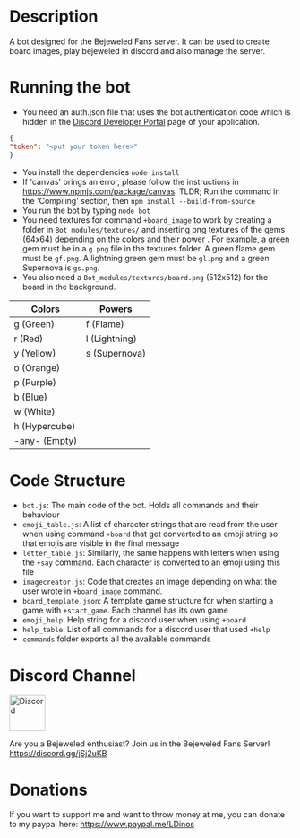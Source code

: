 # Description
A bot designed for the Bejeweled Fans server. It can be used to create board images, play bejeweled in discord and also manage the server.

# Running the bot
- You need an auth.json file that uses the bot authentication code which is hidden in the [Discord Developer Portal](https://discord.com/developers/applications) page of your application. 
```json
{
"token": "<put your token here>"
}
```
- You install the dependencies ```node install```
- If 'canvas' brings an error, please follow the instructions in https://www.npmjs.com/package/canvas. 
TLDR; Run the command in the 'Compiling' section, then ```npm install --build-from-source```
- You run the bot by typing ```node bot```
- You need textures for command ```+board_image``` to work by creating a folder in ```Bot_modules/textures/``` and inserting png textures of the gems (64x64) depending on the colors and their power . For example, a green gem must be in a ```g.png``` file in the textures folder. A green flame gem must be ```gf.png```. A lightning green gem must be ```gl.png``` and a green Supernova is ```gs.png```. 
- You also need a ```Bot_modules/textures/board.png``` (512x512) for the board in the background. 


|Colors|Powers|
|-|-|
|g (Green)|f (Flame)|
|r (Red)|l (Lightning)|
|y (Yellow)|s (Supernova)|
|o (Orange)|
|p (Purple)|
|b (Blue)|
|w (White)|
|h (Hypercube)|
|-any- (Empty)|

# Code Structure
- ```bot.js```: The main code of the bot. Holds all commands and their behaviour
- ```emoji_table.js```: A list of character strings that are read from the user when using command ```+board``` that get converted to an emoji string so that emojis are visible in the final message
- ```letter_table.js```: Similarly, the same happens with letters when using the ```+say``` command. Each character is converted to an emoji using this file
- ```imagecreator.js```: Code that creates an image depending on what the user wrote in ```+board_image``` command.
- ```board_template.json```: A template game structure for when starting a game with ```+start_game```. Each channel has its own game
- ```emoji_help```: Help string for a discord user when using ```+board```
- ```help_table```: List of all commands for a discord user that used ```+help```
- ```commands``` folder exports all the available commands

# Discord Channel
<a href="https://discord.gg/jSj2uKB">
<img src="https://cdn.icon-icons.com/icons2/2108/PNG/512/discord_icon_130958.png" alt="Discord" width="64"/>
</a>

Are you a Bejeweled enthusiast? Join us in the Bejeweled Fans Server!
https://discord.gg/jSj2uKB

# Donations
If you want to support me and want to throw money at me, you can donate to my paypal here: https://www.paypal.me/LDinos


